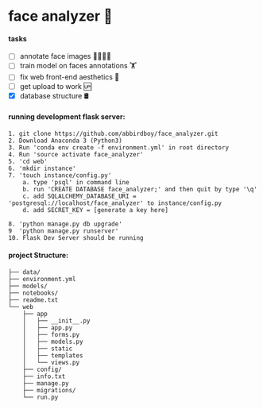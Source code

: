 # face analyzer 👱

#### tasks
- [ ] annotate face images 👨‍👨‍👦‍👦
- [ ] train model on faces annotations 🏋️
- [ ] fix web front-end aesthetics 💁
- [ ] get upload to work 🆙
- [x] database structure 🛢

#### running development flask server:
    1. git clone https://github.com/abbirdboy/face_analyzer.git
    2. Download Anaconda 3 (Python3)
    3. Run 'conda env create -f environment.yml' in root directory
    4. Run 'source activate face_analyzer'
    5. 'cd web'
    6. 'mkdir instance'
    7. 'touch instance/config.py'
        a. type 'psql' in command line
        b. run 'CREATE DATABASE face_analyzer;' and then quit by type '\q'
        c. add SQLALCHEMY_DATABASE_URI = 'postgresql://localhost/face_analyzer' to instance/config.py
        d. add SECRET_KEY = [generate a key here]

    8. 'python manage.py db upgrade'
    9  'python manage.py runserver'
    10. Flask Dev Server should be running

#### project Structure:
```text
├── data/
├── environment.yml
├── models/
├── notebooks/
├── readme.txt
└── web
    ├── app
    │   ├── __init__.py
    │   ├── app.py
    │   ├── forms.py
    │   ├── models.py
    │   ├── static
    │   ├── templates
    │   └── views.py
    ├── config/
    ├── info.txt
    ├── manage.py
    ├── migrations/
    └── run.py
```
